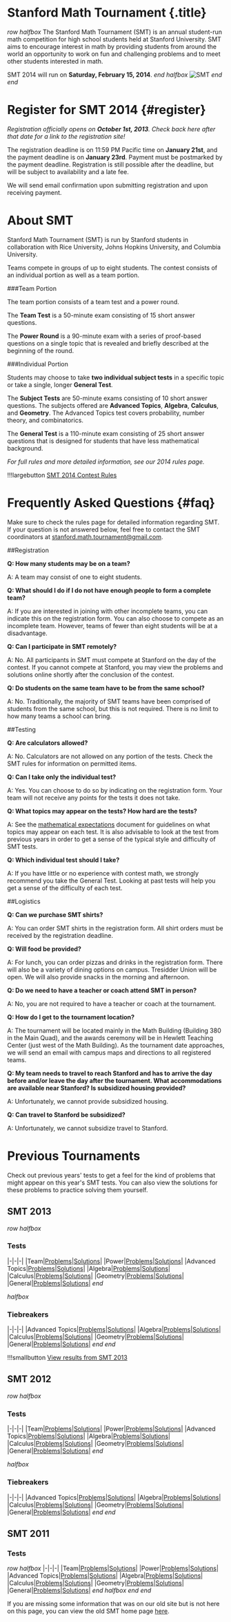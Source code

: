 # Stanford Math Tournament {.title}

$row$
$halfbox$
The Stanford Math Tournament (SMT) is an annual student-run math competition
for high school students held at Stanford University. SMT aims to encourage
interest in math by providing students from around the world an opportunity to
work on fun and challenging problems and to meet other students interested in
math.

SMT 2014 will run on **Saturday, February 15, 2014**.
$end$
$halfbox$
![SMT](/images/smtbanner.png)
$end$
$end$

# Register for SMT 2014 {#register}

*Registration officially opens on **October 1st, 2013**. Check back here after
that date for a link to the registration site!*

The registration deadline is on 11:59 PM Pacific time on **January 21st**, and
the payment deadline is on **January 23rd**. Payment must be postmarked by the
payment deadline. Registration is still possible after the deadline, but will
be subject to availability and a late fee.

We will send email confirmation upon submitting registration and upon receiving payment.

<!--You can register and find more information at the link below.-->

<!--!!!largebutton [Register for SMT 2014!](http://example.com)-->

# About SMT

Stanford Math Tournament (SMT) is run by Stanford students in collaboration
with Rice University, Johns Hopkins University, and Columbia University.

Teams compete in groups of up to eight students. The contest consists of an
individual portion as well as a team portion. 

###Team Portion

The team portion consists of a team test and a power round.

The **Team Test** is a 50-minute exam consisting of 15 short answer questions.

The **Power Round** is a 90-minute exam with a series of proof-based questions
on a single topic that is revealed and briefly described at the beginning of
the round.

###Individual Portion

Students may choose to take **two individual subject
tests** in a specific topic or take a single, longer **General Test**.

The **Subject Tests** are 50-minute exams consisting of 10 short answer
questions. The subjects offered are **Advanced Topics**, **Algebra**,
  **Calculus**, and **Geometry**. The Advanced Topics test covers probability,
  number theory, and combinatorics.

The **General Test** is a 110-minute exam consisting of 25 short answer
questions that is designed for students that have less mathematical background. 

*For full rules and more detailed information, see our 2014 rules page.*

!!!largebutton [SMT 2014 Contest Rules](/smt/rules.html)

# Frequently Asked Questions {#faq}

Make sure to check the rules page for detailed information regarding SMT.  If
your question is not answered below, feel free to contact the SMT coordinators
at stanford.math.tournament@gmail.com.

##Registration 

**Q: How many students may be on a team?**

A: A team may consist of one to eight students.

**Q: What should I do if I do not have enough people to form a complete team?**

A: If you are interested in joining with other incomplete teams, you can
indicate this on the registration form. You can also choose to compete as an
incomplete team. However, teams of fewer than eight students will be at a
disadvantage.  

**Q: Can I participate in SMT remotely?** 

A: No. All participants in SMT must compete at Stanford on the day of the
contest. If you cannot compete at Stanford, you may view the problems and
solutions online shortly after the conclusion of the contest.

**Q: Do students on the same team have to be from the same school?**

A: No. Traditionally, the majority of SMT teams have been comprised of students
from the same school, but this is not required. There is no limit to how many
teams a school can bring.

##Testing 

**Q: Are calculators allowed?**

A: No. Calculators are not allowed on any portion of the tests. Check the SMT
rules for information on permitted items.

**Q: Can I take only the individual test?**

A: Yes. You can choose to do so by indicating on the registration form. Your
team will not receive any points for the tests it does not take.

**Q: What topics may appear on the tests? How hard are the tests?**

A: See the [mathematical expectations](/pdfs/mathematical-expectations.pdf)
  document for guidelines on what topics may appear on each test. It is also
  advisable to look at the test from previous years in order to get a sense of
  the typical style and difficulty of SMT tests.

**Q: Which individual test should I take?**

A: If you have little or no experience with contest math, we strongly recommend
you take the General Test. Looking at past tests will help you get a sense of
the difficulty of each test.

##Logistics 

**Q: Can we purchase SMT shirts?**

A: You can order SMT shirts in the registration form. All shirt orders must be
received by the registration deadline.

**Q: Will food be provided?**

A: For lunch, you can order pizzas and drinks in the registration form. There
will also be a variety of dining options on campus. Tresidder Union will be
open. We will also provide snacks in the morning and afternoon.

**Q: Do we need to have a teacher or coach attend SMT in person?**

A: No, you are not required to have a teacher or coach at the tournament.

**Q: How do I get to the tournament location?**

A: The tournament will be located mainly in the Math Building (Building 380 in
    the Main Quad), and the awards ceremony will be in Hewlett Teaching Center
(just west of the Math Building). As the tournament date approaches, we will
send an email with campus maps and directions to all registered teams. 

**Q: My team needs to travel to reach Stanford and has to arrive the day before
and/or leave the day after the tournament. What accommodations are available
near Stanford? Is subsidized housing provided?**

A: Unfortunately, we cannot provide subsidized housing. 

**Q: Can travel to Stanford be subsidized?**

A: Unfortunately, we cannot subsidize travel to Stanford.

# Previous Tournaments

Check out previous years' tests to get a feel for the kind of problems that
might appear on this year's SMT tests. You can also view the solutions for
these problems to practice solving them yourself.

## SMT 2013

$row$
$halfbox$
### Tests

|-|-|-|
|Team|[Problems](/pdfs/smt2013/team-problems.pdf)|[Solutions](/pdfs/smt2013/team-solutions.pdf)|
|Power|[Problems](/pdfs/smt2013/power-problems.pdf)|[Solutions](/pdfs/smt2013/power-solutions.pdf)|
|Advanced Topics|[Problems](/pdfs/smt2013/advanced-problems.pdf)|[Solutions](/pdfs/smt2013/advanced-solutions.pdf)|
|Algebra|[Problems](/pdfs/smt2013/algebra-problems.pdf)|[Solutions](/pdfs/smt2013/algebra-solutions.pdf)|
|Calculus|[Problems](/pdfs/smt2013/calculus-problems.pdf)|[Solutions](/pdfs/smt2013/calculus-solutions.pdf)|
|Geometry|[Problems](/pdfs/smt2013/geometry-problems.pdf)|[Solutions](/pdfs/smt2013/geometry-solutions.pdf)|
|General|[Problems](/pdfs/smt2013/general-problems.pdf)|[Solutions](/pdfs/smt2013/team-solutions.pdf)|
$end$

$halfbox$
### Tiebreakers

|-|-|-|
|Advanced Topics|[Problems](/pdfs/smt2013/advanced-tiebreaker-problems.pdf)|[Solutions](/pdfs/smt2013/advanced-tiebreaker-solutions.pdf)|
|Algebra|[Problems](/pdfs/smt2013/algebra-tiebreaker-problems.pdf)|[Solutions](/pdfs/smt2013/algebra-tiebreaker-solutions.pdf)|
|Calculus|[Problems](/pdfs/smt2013/calculus-tiebreaker-problems.pdf)|[Solutions](/pdfs/smt2013/calculus-tiebreaker-solutions.pdf)|
|Geometry|[Problems](/pdfs/smt2013/geometry-tiebreaker-problems.pdf)|[Solutions](/pdfs/smt2013/geometry-tiebreaker-solutions.pdf)|
|General|[Problems](/pdfs/smt2013/general-tiebreaker-problems.pdf)|[Solutions](/pdfs/smt2013/team-tiebreaker-solutions.pdf)|
$end$
$end$

!!!smallbutton [View results from SMT 2013](/smt/results2013.html)

## SMT 2012

$row$
$halfbox$
### Tests

|-|-|-|
|Team|[Problems](/pdfs/smt2012/team-problems.pdf)|[Solutions](/pdfs/smt2012/team-solutions.pdf)|
|Power|[Problems](/pdfs/smt2012/power-problems.pdf)|[Solutions](/pdfs/smt2012/power-solutions.pdf)|
|Advanced Topics|[Problems](/pdfs/smt2012/advanced-problems.pdf)|[Solutions](/pdfs/smt2012/advanced-solutions.pdf)|
|Algebra|[Problems](/pdfs/smt2012/algebra-problems.pdf)|[Solutions](/pdfs/smt2012/algebra-solutions.pdf)|
|Calculus|[Problems](/pdfs/smt2012/calculus-problems.pdf)|[Solutions](/pdfs/smt2012/calculus-solutions.pdf)|
|Geometry|[Problems](/pdfs/smt2012/geometry-problems.pdf)|[Solutions](/pdfs/smt2012/geometry-solutions.pdf)|
|General|[Problems](/pdfs/smt2012/general-problems.pdf)|[Solutions](/pdfs/smt2012/team-solutions.pdf)|
$end$

$halfbox$
### Tiebreakers

|-|-|-|
|Advanced Topics|[Problems](/pdfs/smt2012/advanced-tiebreaker-problems.pdf)|[Solutions](/pdfs/smt2012/advanced-tiebreaker-solutions.pdf)|
|Algebra|[Problems](/pdfs/smt2012/algebra-tiebreaker-problems.pdf)|[Solutions](/pdfs/smt2012/algebra-tiebreaker-solutions.pdf)|
|Calculus|[Problems](/pdfs/smt2012/calculus-tiebreaker-problems.pdf)|[Solutions](/pdfs/smt2012/calculus-tiebreaker-solutions.pdf)|
|Geometry|[Problems](/pdfs/smt2012/geometry-tiebreaker-problems.pdf)|[Solutions](/pdfs/smt2012/geometry-tiebreaker-solutions.pdf)|
|General|[Problems](/pdfs/smt2012/general-tiebreaker-problems.pdf)|[Solutions](/pdfs/smt2012/team-tiebreaker-solutions.pdf)|
$end$
$end$

## SMT 2011

### Tests

$row$
$halfbox$
|-|-|-|
|Team|[Problems](/pdfs/smt2011/team-problems.pdf)|[Solutions](/pdfs/smt2011/team-solutions.pdf)|
|Power|[Problems](/pdfs/smt2011/power-problems.pdf)|[Solutions](/pdfs/smt2011/power-solutions.pdf)|
|Advanced Topics|[Problems](/pdfs/smt2011/advanced-problems.pdf)|[Solutions](/pdfs/smt2011/advanced-solutions.pdf)|
|Algebra|[Problems](/pdfs/smt2011/algebra-problems.pdf)|[Solutions](/pdfs/smt2011/algebra-solutions.pdf)|
|Calculus|[Problems](/pdfs/smt2011/calculus-problems.pdf)|[Solutions](/pdfs/smt2011/calculus-solutions.pdf)|
|Geometry|[Problems](/pdfs/smt2011/geometry-problems.pdf)|[Solutions](/pdfs/smt2011/geometry-solutions.pdf)|
|General|[Problems](/pdfs/smt2011/general-problems.pdf)|[Solutions](/pdfs/smt2011/team-solutions.pdf)|
$end$
$halfbox$
$end$
$end$

If you are missing some information that was on our old site but is not here on this page, you can view the old SMT home page [here](/old/smt).

